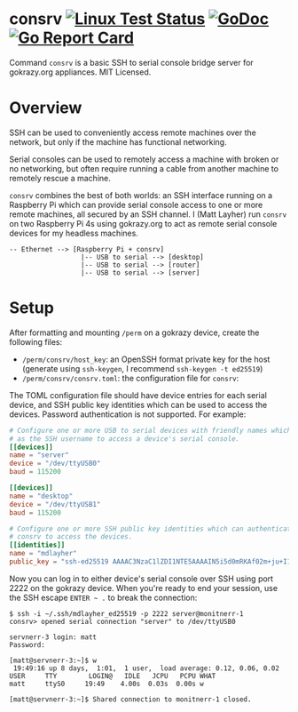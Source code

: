 # consrv [![Linux Test Status](https://github.com/mdlayher/consrv/workflows/Linux%20Test/badge.svg)](https://github.com/mdlayher/consrv/actions) [![GoDoc](https://godoc.org/github.com/mdlayher/consrv?status.svg)](https://godoc.org/github.com/mdlayher/consrv) [![Go Report Card](https://goreportcard.com/badge/github.com/mdlayher/consrv)](https://goreportcard.com/report/github.com/mdlayher/consrv)

Command `consrv` is a basic SSH to serial console bridge server for gokrazy.org
appliances. MIT Licensed.

# Overview

SSH can be used to conveniently access remote machines over the network, but
only if the machine has functional networking.

Serial consoles can be used to remotely access a machine with broken or no
networking, but often require running a cable from another machine to remotely
rescue a machine.

`consrv` combines the best of both worlds: an SSH interface running on a
Raspberry Pi which can provide serial console access to one or more remote
machines, all secured by an SSH channel. I (Matt Layher) run `consrv` on two
Raspberry Pi 4s using gokrazy.org to act as remote serial console devices for
my headless machines.

```text
-- Ethernet --> [Raspberry Pi + consrv]
                  |-- USB to serial --> [desktop]
                  |-- USB to serial --> [router]
                  |-- USB to serial --> [server]
```

# Setup

After formatting and mounting `/perm` on a gokrazy device, create the following
files:

- `/perm/consrv/host_key`: an OpenSSH format private key for the host (generate
  using `ssh-keygen`, I recommend `ssh-keygen -t ed25519`)
- `/perm/consrv/consrv.toml`: the configuration file for `consrv`:

The TOML configuration file should have device entries for each serial device,
and SSH public key identities which can be used to access the devices. Password
authentication is not supported. For example:

```toml
# Configure one or more USB to serial devices with friendly names which are used
# as the SSH username to access a device's serial console.
[[devices]]
name = "server"
device = "/dev/ttyUSB0"
baud = 115200

[[devices]]
name = "desktop"
device = "/dev/ttyUSB1"
baud = 115200

# Configure one or more SSH public key identities which can authenticate against
# consrv to access the devices.
[[identities]]
name = "mdlayher"
public_key = "ssh-ed25519 AAAAC3NzaC1lZDI1NTE5AAAAIN5i5d0mRKAf02m+ju+I1KrAYw3Ny2IHXy88mgyragBN Matt Layher (mdlayher@gmail.com)"
```

Now you can log in to either device's serial console over SSH using port 2222 on
the gokrazy device. When you're ready to end your session, use the SSH escape
`ENTER ~ .` to break the connection:

```text
$ ssh -i ~/.ssh/mdlayher_ed25519 -p 2222 server@monitnerr-1
consrv> opened serial connection "server" to /dev/ttyUSB0

servnerr-3 login: matt
Password:

[matt@servnerr-3:~]$ w
 19:49:16 up 8 days,  1:01,  1 user,  load average: 0.12, 0.06, 0.02
USER     TTY        LOGIN@   IDLE   JCPU   PCPU WHAT
matt     ttyS0     19:49    4.00s  0.03s  0.00s w

[matt@servnerr-3:~]$ Shared connection to monitnerr-1 closed.
```
